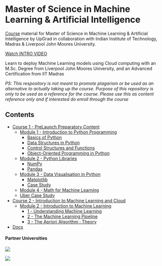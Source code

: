 # Master of Science in Machine Learning & Artificial Intelligence
[Course](https://www.upgrad.com/us/machine-learning-ms-ljmu-iitm) material for Master of Science in Machine Learning & Artificial Intelligence by UpGrad in collaboration with Indian Institute of Technology, Madras & Liverpool John Moores University.  

[Watch INTRO VIDEO](https://www.youtube.com/watch?v=DfAkM0hktH0)

Learn to deploy Machine Learning models using Cloud computing with an M.Sc. Degree from Liverpool John Moores University, and an Advanced Certification from IIT Madras


*PS: This respository is not meant to promote plagarism or be used as an alternative to actually taking up the course. Purpose of this repository is only to be used as a reference for the course. Please use this as content reference only and if interested do enroll through the course* 

## Contents
- [Course 1 - PreLaunch Preparatory Content](Course_1-PreLaunch_Preparatory_Content)
    - [Module 1 - Introduction to Python Programming](Course_1-PreLaunch_Preparatory_Content/Module_1-Introduction_to_Python_Programming)
        - [Basics of Python](Course_1-PreLaunch_Preparatory_Content/Module_1-Introduction_to_Python_Programming/1_Basics_of_Python)
        - [Data Structures in Python](Course_1-PreLaunch_Preparatory_Content/Module_1-Introduction_to_Python_Programming/2_Data_Structures_in_Python)
        - [Control Structures and Functions](Course_1-PreLaunch_Preparatory_Content/Module_1-Introduction_to_Python_Programming/3_Control_Structures_and_Functions)
        - [Object-Oriented Programming in Python](Course_1-PreLaunch_Preparatory_Content/Module_1-Introduction_to_Python_Programming/4_Object-Oriented_Programming_in_Python)
    - [Module 2 - Python Libraries](Course_1-PreLaunch_Preparatory_Content/Module_2-Python_Libraries)
        - [NumPy](Course_1-PreLaunch_Preparatory_Content/Module_2-Python_Libraries/1_NumPy)
        - [Pandas](Course_1-PreLaunch_Preparatory_Content/Module_2-Python_Libraries/2_Pandas)
    - [Module 3 - Data Visualisation in Python](Course_1-PreLaunch_Preparatory_Content/Module_3-Data_Visualisation_in_Python)
        - [Matplotlib](Course_1-PreLaunch_Preparatory_Content/Module_3-Data_Visualisation_in_Python/1_Matplotlib)
        - [Case Study](Course_1-PreLaunch_Preparatory_Content/Module_3-Data_Visualisation_in_Python/2_Case_Study)
    - [Module 4 - Math for Machine Learning](Course_1-PreLaunch_Preparatory_Content/Module_4-Math_for_Machine_Learning)
    - [Uber Case Study](Course_1-PreLaunch_Preparatory_Content/Uber_Case_Study)
- [Course 2 - Introduction to Machine Learning and Cloud](Course_2-Introduction_to_Machine_Learning_and_Cloud)
    - [Module 2 - Introduction to Machine Learning](Course_2-Introduction_to_Machine_Learning_and_Cloud/Module_3-Introduction_to_Machine_Learning/)
        - [1 - Understanding Machine Learning](Course_2-Introduction_to_Machine_Learning_and_Cloud/Module_3-Introduction_to_Machine_Learning/1-Understanding_Machine_Learning)
        - [2 - The Machine Learning Pipeline](Course_2-Introduction_to_Machine_Learning_and_Cloud/Module_3-Introduction_to_Machine_Learning/2-The_Machine_Learning_Pipeline)
        - [3 - The Apriori Algorithm : Theory](Course_2-Introduction_to_Machine_Learning_and_Cloud/Module_3-Introduction_to_Machine_Learning/3-The_Apriori_Algorithm_Theory)
- [Docs](Docs)

#### Partner Universities

![](https://i.ibb.co/VTRRkkc/IIT-Madras-Logo.png)

![](https://i.ibb.co/09WfhTk/LJMU.png)